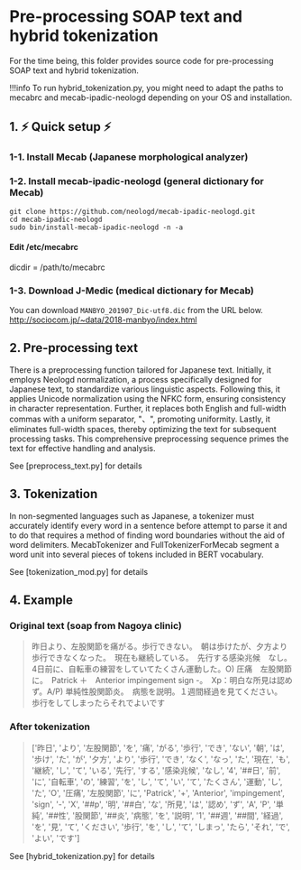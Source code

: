 # Pre-processing SOAP text and hybrid tokenization
For the time being, this folder provides source code for pre-processing SOAP text and hybrid tokenization.<br>

!!!info To run hybrid_tokenization.py, you might need to adapt the paths to mecabrc and mecab-ipadic-neologd depending on your OS and installation.

## 1. :zap: Quick setup :zap:

### 1-1. Install Mecab (Japanese morphological analyzer)

### 1-2. Install mecab-ipadic-neologd (general dictionary for Mecab)

`git clone https://github.com/neologd/mecab-ipadic-neologd.git`<br>
`cd mecab-ipadic-neologd`<br>
`sudo bin/install-mecab-ipadic-neologd -n -a`<br>

#### Edit /etc/mecabrc<br>
dicdir = /path/to/mecabrc<br>

### 1-3. Download J-Medic (medical dictionary for Mecab)

You can download `MANBYO_201907_Dic-utf8.dic` from the URL below.<br>
http://sociocom.jp/~data/2018-manbyo/index.html<br>

## 2. Pre-processing text

There is a preprocessing function tailored for Japanese text. Initially, it employs Neologd normalization, a process specifically designed for Japanese text, to standardize various linguistic aspects. Following this, it applies Unicode normalization using the NFKC form, ensuring consistency in character representation. Further, it replaces both English and full-width commas with a uniform separator, "、", promoting uniformity. Lastly, it eliminates full-width spaces, thereby optimizing the text for subsequent processing tasks. This comprehensive preprocessing sequence primes the text for effective handling and analysis.<br>

See [preprocess_text.py] for details<br>
 
## 3. Tokenization

In non-segmented languages such as Japanese, a tokenizer must accurately identify every word in a sentence before attempt to parse it and to do that requires a method of finding word boundaries without the aid of word delimiters. MecabTokenizer and FullTokenizerForMecab segment a word unit into several pieces of tokens included in BERT vocabulary.

See [tokenization_mod.py] for details<br>

## 4. Example

### Original text (soap from Nagoya clinic)

> 昨日より、左股関節を痛がる。歩行できない。　朝は歩けたが、夕方より歩行できなくなった。　現在も継続している。　先行する感染兆候　なし。4日前に、自転車の練習をしていてたくさん運動した。O) 圧痛　左股関節に。　Patrick ＋　Anterior impingement sign -。　Xp：明白な所見は認めず。A/P) 単純性股関節炎。　病態を説明。１週間経過を見てください。　歩行をしてしまったらそれでよいです

### After tokenization

> ['昨日', 'より', '左股関節', 'を', '痛', 'がる', '歩行', 'でき', 'ない', '朝', 'は', '歩け', 'た', 'が', '夕方', 'より', '歩行', 'でき', 'なく', 'なっ', 'た', '現在', 'も', '継続', 'し', 'て', 'いる', '先行', 'する', '感染兆候', 'なし', '4', '##日', '前', 'に', '自転車', 'の', '練習', 'を', 'し', 'て', 'い', 'て', 'たくさん', '運動', 'し', 'た', 'O', '圧痛', '左股関節', 'に', 'Patrick', '+', 'Anterior', 'impingement', 'sign', '-', 'X', '##p', '明', '##白', 'な', '所見', 'は', '認め', 'ず', 'A', 'P', '単純', '##性', '股関節', '##炎', '病態', 'を', '説明', '1', '##週', '##間', '経過', 'を', '見', 'て', 'ください', '歩行', 'を', 'し', 'て', 'しまっ', 'たら', 'それ', 'で', 'よい', 'です']

See [hybrid_tokenization.py] for details<br>



